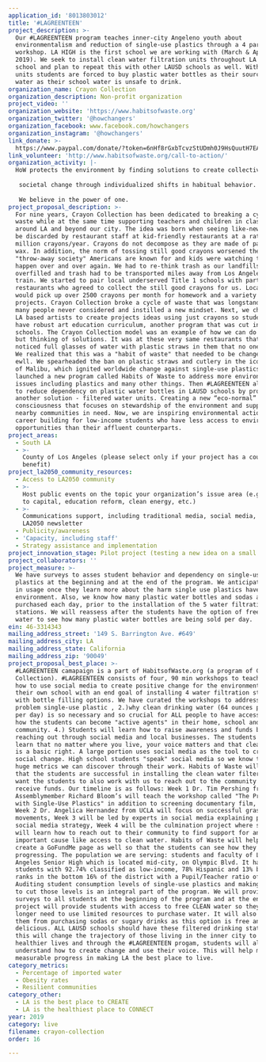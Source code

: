 ```yaml
---
application_id: '8013803012'
title: '#LAGREENTEEN'
project_description: >-
  Our #LAGREENTEEN program teaches inner-city Angeleno youth about
  environmentalism and reduction of single-use plastics through a 4 part
  workshop. LA HIGH is the first school we are working with (March & April
  2019). We seek to install clean water filtration units throughout LA High
  school and plan to repeat this with other LAUSD schools as well. Without these
  units students are forced to buy plastic water bottles as their source of
  water as their school water is unsafe to drink.
organization_name: Crayon Collection
organization_description: Non-profit organization
project_video: ''
organization_website: 'https://www.habitsofwaste.org'
organization_twitter: '@howchangers'
organization_facebook: www.facebook.com/howchangers
organization_instagram: '@howchangers'
link_donate: >-
  https://www.paypal.com/donate/?token=6nHf8rGxbTcvzStUDmh0J9HsQuutH7EAiCQMwX_zu-2hSYE_Dp3WITWbp-CcCpeocPZ670&country.x=US&locale.x=US
link_volunteer: 'http://www.habitsofwaste.org/call-to-action/'
organization_activity: |-
  HoW protects the environment by finding solutions to create collective
   
   societal change through individualized shifts in habitual behavior.
   
   We believe in the power of one.
project_proposal_description: >-
  For nine years, Crayon Collection has been dedicated to breaking a cycle of
  waste while at the same time supporting teachers and children in classrooms
  around LA and beyond our city. The idea was born when seeing like-new crayons
  be discarded by restaurant staff at kid-friendly restaurants at a rate of 150
  million crayons/year. Crayons do not decompose as they are made of paraffin
  wax. In addition, the norm of tossing still good crayons worsened the
  "throw-away society" Americans are known for and kids were watching this
  happen over and over again. We had to re-think trash as our landfills were
  overfilled and trash had to be transported miles away from Los Angeles via
  train. We started to pair local underserved Title 1 schools with participating
  restaurants who agreed to collect the still good crayons for us. Local schools
  would pick up over 2500 crayons per month for homework and a variety of art
  projects. Crayon Collection broke a cycle of waste that was longstanding and
  many people never considered and instilled a new mindset. Next, we challenged
  LA based artists to create projects ideas using just crayons so students could
  have robust art education curriculum, another program that was cut in public
  schools. The Crayon Collection model was an example of how we can do better
  but thinking of solutions. It was at these very same restaurants that we
  noticed full glasses of water with plastic straws in them that no one ordered.
  We realized that this was a "habit of waste" that needed to be changed as
  ewll. We spearheaded the ban on plastic straws and cutlery in the iconic City
  of Malibu, which ignited worldwide change against single-use plastics. We
  launched a new program called Habits of Waste to address more environmental
  issues including plastics and many other things. Then #LAGREENTEEN allows us
  to reduce dependency on plastic water bottles in LAUSD schools by providing
  another solution - filtered water units. Creating a new “eco-normal”
  consciousness that focuses on stewardship of the environment and support of
  nearby communities in need. Now, we are inspiring environmental action &
  career building for low-income students who have less access to environmental
  opportunities than their affluent counterparts.
project_areas:
  - South LA
  - >-
    County of Los Angeles (please select only if your project has a countywide
    benefit)
project_la2050_community_resources:
  - Access to LA2050 community
  - >-
    Host public events on the topic your organization’s issue area (e.g. access
    to capital, education reform, clean energy, etc.) 
  - >-
    Communications support, including traditional media, social media, and
    LA2050 newsletter
  - Publicity/awareness
  - 'Capacity, including staff'
  - Strategy assistance and implementation
project_innovation_stage: Pilot project (testing a new idea on a small scale to prove feasibility)
project_collaborators: ''
project_measure: >-
  We have surveys to asses student behavior and dependency on single-use
  plastics at the beginning and at the end of the program. We anticipate a drop
  in usage once they learn more about the harm single use plastics have on the
  environment. Also, we know how many plastic water bottles and sodas are being
  purchased each day, prior to the installation of the 5 water filtration
  stations. We will reassess after the students have the option of free clean
  water to see how many plastic water bottles are being sold per day.
ein: 46-3314343
mailing_address_street: '149 S. Barrington Ave. #649'
mailing_address_city: LA
mailing_address_state: California
mailing_address_zip: '90049'
project_proposal_best_place: >-
  #LAGREENTEEN camapaign is a part of HabitsofWaste.org (a program of Crayon
  Collection). #LAGREENTEEN consists of four, 90 min workshops to teach students
  how to use social media to create positive change for the environment and for
  their own school with an end goal of installing 4 water filtration stations
  with bottle filling options. We have curated the workshops to address 1). the
  problem single-use plastic , 2.)why clean drinking water (64 ounces per person
  per day) is so necessary and so crucial for ALL people to have access to, 3.)
  how the students can become "active agents" in their home, school and
  community. 4.) Students will learn how to raise awareness and funds by
  reaching out through social media and local businesses. The students will
  learn that no matter where you live, your voice matters and that clean water
  is a basic right. A large portion uses social media as the tool to create
  social change. High school students "speak" social media so we know there are
  huge metrics we can discover through their work. Habits of Waste will ensure
  that the students are successful in installing the clean water filters but we
  want the students to also work with us to reach out to the community and
  receive funds. Our timeline is as follows: Week 1 Dr. Tim Pershing from
  Assemblymember Richard Bloom’s will teach the workshop called "The Problem
  with Single-Use Plastics" in addition to screening documentary film, "STRAWS".
  Week 2 Dr. Angelica Hernandez from UCLA will focus on successful grassroots
  movements, Week 3 will be led by experts in social media explaining powerful
  social media strategy, Week 4 will be the culmination project where students
  will learn how to reach out to their community to find support for an
  important cause like access to clean water. Habits of Waste will help them
  create a GoFundMe page as well so that the students can see how they are
  progressing. The population we are serving: students and faculty of Los
  Angeles Senior High which is located mid-city, on Olympic Blvd. It has 1,544
  students with 92.74% classified as low-income, 78% Hispanic and 13% black, and
  ranks in the bottom 16% of the district with a Pupil/Teacher ratio of 20.58.
  Auditing student consumption levels of single-use plastics and making strides
  to cut those levels is an integral part of the program. We will provide
  surveys to all students at the beginning of the program and at the end. This
  project will provide students with access to free CLEAN water so they no
  longer need to use limited resources to purchase water. It will also divert
  them from purchasing sodas or sugary drinks as this option is free and
  delicious. ALL LAUSD schools should have these filtered drinking station as
  this will change the trajectory of those living in the inner city to have
  healthier lives and through the #LAGREENTEEN progam, students will also
  understand how to create change and use their voice. This will help make
  measurable progress in making LA the best place to live.
category_metrics:
  - Percentage of imported water
  - Obesity rates
  - Resilient communities
category_other:
  - LA is the best place to CREATE
  - LA is the healthiest place to CONNECT
year: 2019
category: live
filename: crayon-collection
order: 16

---
```

